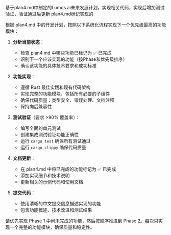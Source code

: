 基于plan4.md中制定的Lumos.ai未来发展计划，实现相关代码，实现后增加测试验证，验证通过后更新 plan4.md标记实现的

根据 plan4.md 中的开发计划，按照以下系统化流程实现下一个优先级最高的功能模块：

1. **分析当前状态**：
   - 检查 plan4.md 中哪些功能已标记为 ✅ 已完成
   - 识别下一个应该实现的功能（按Phase和优先级排序）
   - 确认该功能的具体技术要求和成功标准

2. **功能实现**：
   - 遵循 Rust 最佳实践和现有代码架构
   - 实现完整的功能模块，包括所有必要的子组件
   - 确保代码质量：类型安全、错误处理、文档注释
   - 保持向后兼容性

3. **测试验证**（要求 >90% 覆盖率）：
   - 编写全面的单元测试
   - 创建集成测试验证功能正确性
   - 运行 `cargo test` 确保所有测试通过
   - 运行 `cargo clippy` 确保代码质量

4. **文档更新**：
   - 在 plan4.md 中将已完成的功能标记为 ✅ 已完成
   - 添加实现细节和技术说明
   - 更新相关的示例代码和使用文档

5. **提交代码**：
   - 使用清晰的中文提交信息描述实现的功能
   - 包含功能概述、技术改进和测试结果

请优先实现 Phase 1 中尚未完成的功能，然后按顺序推进到 Phase 2。每次只实现一个完整的功能模块，确保质量和稳定性。